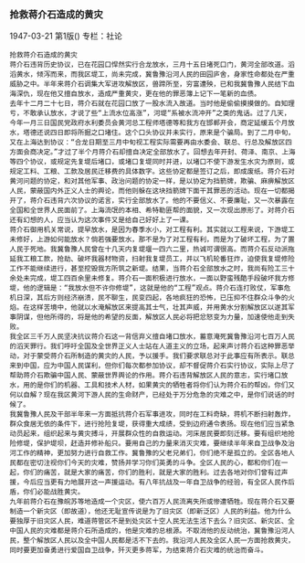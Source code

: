 ### 抢救蒋介石造成的黄灾

1947-03-21
第1版()
专栏：社论

    抢救蒋介石造成的黄灾
    蒋介石违背历史协议，已在花园口悍然实行合龙放水，三月十五日堵死口门，黄河全部改道。滔滔黄水，倾泻而来，而我区堤工，尚未完成，冀鲁豫沿河人民的田园庐舍，身家性命都处在严重威胁之中。半年来蒋介石调集大军进攻解放区，兽蹄所至，穷富遭殃，已和我冀鲁豫人民结下血海深仇，现在他又擅自放水，造成严重黄灾，更在他的罪恶簿上记下一笔新的血债。
    去年十二月二十七日，蒋介石就在花园口放了一股水流入故道。当时他是偷偷摸摸做的。自知理亏，不敢承认放水，才说了些“上流水位高涨”，河堤“系被水流冲开”之类的鬼话。过了几天，今年一月三日国民党政府水利委员会黄河总工程师塔德等和我方在邯郸开会，商定延缓五个月放水，塔德还说四日即将所掘之口堵住。这个口头协议并未实行，原来是个骗局。到了二月中旬，又在上海达到协议：“合龙日期至三月中旬视工程实际需要再由水委会、联总、行总及解放区四方面会商决定。”才过了半个月蒋介石却擅自决定全部放水了。回想去年开封、荷泽、南京、上海等四个协议，或规定先复堤后堵口，或堵口复堤同时并进，以堵口不使下游发生水灾为原则，或规定工料、工粮、工款及居民迁移费的具体数字。这些协定都是签订之后，即成废纸。蒋介石对黄河问题的协定，和对其他军事、政治问题的协定一样，是以协定为挡箭牌，欺骗、麻痹解放区人民，蒙蔽国内外正义人士的舆论，而他则躲在这块挡箭牌下面干其罪恶的活动。现在一切都揭开了，蒋介石违背六次协议的诺言，实行全部放水了。他的不要信义、不要廉耻，又一次暴露在全国和全世界人民面前了。上海流氓的本相、希特勒匪帮的面貌，又一次现出原形了。对蒋介石还有幻想的人，应当认为这次事件又是给自己好好上了一课。
    蒋介石御用机关常说，提早放水，是因为春季水小，对工程有利。其实就以工程来说，下游堤工未修好，上游如何能放水？倘若强要放水，那不是为了对工程有利，而是为了破坏工程，为了置人民于死地。我冀鲁豫人民曾在十几天内复堤堰一四六二里，热诚可谓很高。而蒋介石反动派拖延我工粮工款，抢劫、破坏我器材物资，扫射我复堤员工，并以飞机轮番狂炸，迫使我复堤修险工作不能继续进行，甚至挖毁我方所筑之新堤。结果，当蒋介石全部放水之时，我尚有险工三十余处未完成，堤工四百余里未修复。蒋介石一面积极进行放水，一面以野蛮残酷手段破坏我方修堤，他的逻辑是：“我放水但不许你修堤”，这就是他的“工程”观点。蒋介石连打败仗，军事危机日深，其后方则经济崩溃，民不聊生，民变四起，各地疯狂的恐怖，已压抑不住群众斗争的火焰。在这样苦境中，他就以水淹解放区来提高其士气，壮其声威，并用黄水分割解放区以遂其军事阴谋，但他所得的，将是他的希望的反面，解放区人民必将把忿怒变为力量，加速使他走到失败。
    我全区三千万人民坚决抗议蒋介石这一背信弃义擅自堵口放水，蓄意淹死冀鲁豫沿河七百万人民的滔天罪行。我们呼吁全国及全世界正义人士站在人道主义的立场，起来声讨蒋介石这种罪恶举动，对于蒙受蒋介石所制造的黄灾的人民，予以援手。我们要求联总对于此事应有所表示。联总来到中国，应为中国人民谋利，但你们每次都参加协议，却不督促蒋介石实行协议，实际上尽了帮助蒋介石欺骗中国人民、蒙蔽世界舆论的作用。蒋介石违背解放区人民的意志，实行堵口放水，用的是你们的机器、工具和技术人材，如果黄灾的牺牲者将你们认为蒋介石的帮凶，你们又何以自解？现在我区黄河下游人民的生命财产，已经处于万分危急的灾难之中，是你们说话的时候了。
    我冀鲁豫人民及干部半年来一方面抵抗蒋介石军事进攻，同时在工料奇缺，蒋机不断扫射轰炸，群众食居无依的条件下，进行抢险复堤，获得重大成绩，受到边府通令表扬。现在他们应当紧急动员起来，组织起来与黄灾搏斗，开展群众性的自救运动。河床居民要即刻迁移。要有组织地抢险修堤，保护堤坝，赶造并修补船只。要用自己的力量来消灭灾难，要继续半年来自卫战争及治河工作的精神，更加努力进行自救工作。冀鲁豫的父老兄弟们，你们绝不是孤立的。全区各地人民都在密切注视你们今天的灾难，赞扬并学习你们英勇的斗争。全区人民的心，都和你们在一起，你们的痛苦，就是大家的痛苦，你们的胜利，就是大家的胜利。过去各地对你们曾有过声援，今后应当更有力地展开这一声援运动。有八年抗战及一年自卫战争的经验，有全区人民作后盾，你们必能战胜黄灾。
    九年前蒋介石在豫皖苏等地造成一个灾区，使六百万人民流离失所或惨遭牺牲。现在蒋介石又要制造一个新灾区（即故道），他还无耻宣传说是为了旧灾区（即新泛区）人民的利益。他为什么要独厚于旧灾区人民，难道蒋管区不是到处灾区十空人民无法生活下去么？旧灾区、新灾区、全中国人民的灾难都是蒋介石所造成的，他是灾难的总根源。不取消他的反动统治，冀鲁豫沿河人民，整个解放区人民以及全中国人民都是活不下去的。我沿河人民及全区人民一方面抢救黄灾，同时要更加奋勇进行爱国自卫战争，歼灭更多蒋军，为结束蒋介石灾难的统治而奋斗。
